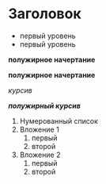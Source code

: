 # Заголовок
- первый уровень
- первый уровень


__полужирное начертание__

**полужирное начертание**

*курсив*

***полужирный курсив***

<!--- Комент --->
1. Нумерованный список
2. Вложение 1
    1. первый
    2. второй
3. Вложение 2
    1. первый
    2. второй